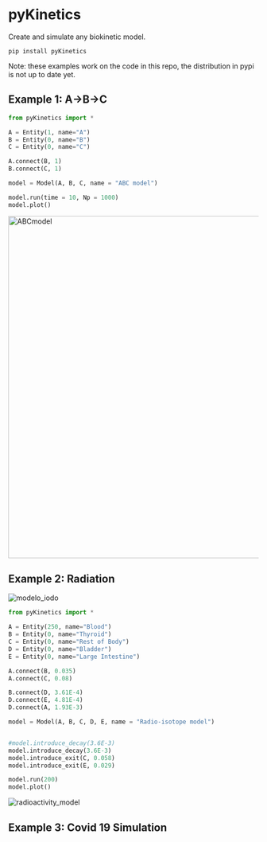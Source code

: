 # pyKinetics

Create and simulate any biokinetic model.

```
pip install pyKinetics
```

Note: these examples work on the code in this repo, the distribution in pypi is not up to date yet.

## Example 1: A->B->C

```python
from pyKinetics import *

A = Entity(1, name="A")
B = Entity(0, name="B")
C = Entity(0, name="C")

A.connect(B, 1)
B.connect(C, 1)

model = Model(A, B, C, name = "ABC model")

model.run(time = 10, Np = 1000)
model.plot()
```

<img align="middle" alt="ABCmodel" src = "https://user-images.githubusercontent.com/63464503/128603547-cea700e3-00f6-4c6f-9b8b-5c22629b7ca6.png" width = "688"> 

## Example 2: Radiation 

![modelo_iodo](https://user-images.githubusercontent.com/63464503/128603978-1abc524b-ce1b-4c83-bc23-6ae0bf7d729f.png)


```python
from pyKinetics import *

A = Entity(250, name="Blood")
B = Entity(0, name="Thyroid")
C = Entity(0, name="Rest of Body")
D = Entity(0, name="Bladder")
E = Entity(0, name="Large Intestine")

A.connect(B, 0.035)
A.connect(C, 0.08)

B.connect(D, 3.61E-4)
D.connect(E, 4.81E-4)
D.connect(A, 1.93E-3)

model = Model(A, B, C, D, E, name = "Radio-isotope model")


#model.introduce_decay(3.6E-3)
model.introduce_decay(3.6E-3)
model.introduce_exit(C, 0.058)
model.introduce_exit(E, 0.029)

model.run(200)
model.plot()
```

![radioactivity_model](https://user-images.githubusercontent.com/63464503/128603962-49618e52-49cf-4f8e-9adf-f187074126b4.png)


## Example 3: Covid 19 Simulation 
